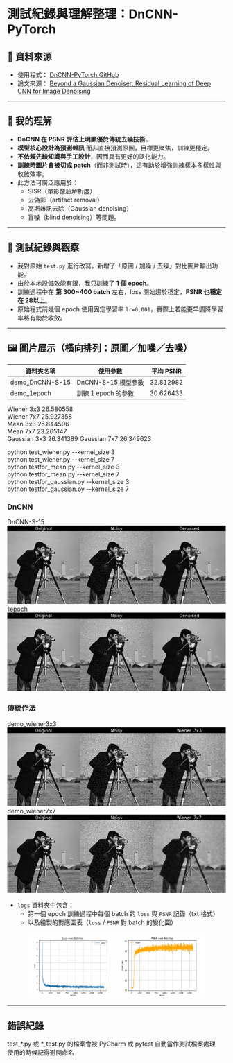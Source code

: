 # 測試紀錄與理解整理：DnCNN-PyTorch

## 🔗 資料來源

- 使用程式： [DnCNN-PyTorch GitHub](https://github.com/SaoYan/DnCNN-PyTorch/tree/master)  
- 論文來源： [Beyond a Gaussian Denoiser: Residual Learning of Deep CNN for Image Denoising](https://arxiv.org/pdf/1608.03981)

---

## 📌 我的理解

- **DnCNN 在 PSNR 評估上明顯優於傳統去噪技術**。
- **模型核心設計為預測雜訊** 而非直接預測原圖，目標更聚焦，訓練更穩定。  
- **不依賴先驗知識與手工設計**，因而具有更好的泛化能力。  
- **訓練時圖片會被切成 patch**（而非測試時），這有助於增強訓練樣本多樣性與收斂效率。  
- 此方法可廣泛應用於：
  - SISR（單影像超解析度）
  - 去偽影（artifact removal）
  - 高斯雜訊去除（Gaussian denoising）
  - 盲噪（blind denoising）等問題。

---

## 🧪 測試紀錄與觀察

- 我對原始 `test.py` 進行改寫，新增了「原圖 / 加噪 / 去噪」對比圖片輸出功能。
- 由於本地設備效能有限，我只訓練了 **1 個 epoch**。
- 訓練過程中在 **第 300~400 batch** 左右，loss 開始趨於穩定，**PSNR 也穩定在 28以上**。
- 原始程式前幾個 epoch 使用固定學習率 `lr=0.001`，實際上若能更早調降學習率將有助於收斂。

---

## 🖼️ 圖片展示（橫向排列：原圖／加噪／去噪）

| 資料夾名稱       | 使用參數           | 平均 PSNR     |
|------------------|--------------------|---------------|
| demo_DnCNN-S-15  | DnCNN-S-15 模型參數 | 32.812982     |
| demo_1epoch      | 訓練 1 epoch 的參數 | 30.626433     |

Wiener 3x3 26.580558    
Wiener 7x7 25.927358  
Mean 3x3 25.844596  
Mean 7x7 23.265147  
Gaussian 3x3 26.341389
Gaussian 7x7 26.349623


python test_wiener.py --kernel_size 3  
python test_wiener.py --kernel_size 7  
python testfor_mean.py --kernel_size 3  
python testfor_mean.py --kernel_size 7  
python testfor_gaussian.py --kernel_size 3  
python testfor_gaussian.py --kernel_size 7  

### DnCNN

DnCNN-S-15  
![demo_DnCNN-S-15](demo_DnCNN-S-15/0001_compare.png)  
1epoch  
![demo_1epoch](demo_1epoch/0001_compare.png)  

### 傳統作法

demo_wiener3x3  
![demo_wiener3x3](demo_wiener3x3/0001_compare.png)  
demo_wiener7x7  
![demo_wiener7x7](demo_wiener7x7/0001_compare.png)  



- `logs` 資料夾中包含：
  - 第一個 epoch 訓練過程中每個 batch 的 `loss` 與 `PSNR` 記錄（txt 格式）
  - 以及繪製的對應圖表（`loss` / `PSNR` 對 batch 的變化圖）
 
<p align="center">
  <img src="logs/loss_over_batches.png" alt="Loss Curve" width="40%">
  <img src="logs/psnr_over_batches.png" alt="PSNR Curve" width="40%">
</p>

---

## 錯誤紀錄

test_*.py 或 *_test.py 的檔案會被 PyCharm 或 pytest 自動當作測試檔案處理  
使用的時候記得避開命名  
 
